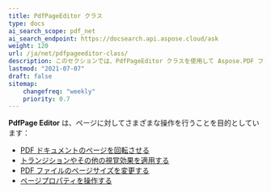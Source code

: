 ```yaml
---
title: PdfPageEditor クラス
type: docs
ai_search_scope: pdf_net
ai_search_endpoint: https://docsearch.api.aspose.cloud/ask
weight: 120
url: /ja/net/pdfpageeditor-class/
description: このセクションでは、PdfPageEditor クラスを使用して Aspose.PDF ファサードで作業する方法を説明します。
lastmod: "2021-07-07"
draft: false
sitemap:
    changefreq: "weekly"
    priority: 0.7
---
```

**PdfPage Editor** は、ページに対してさまざまな操作を行うことを目的としています：

- [PDF ドキュメントのページを回転させる](/pdf/ja/net/working-with-page-rotation/)
- [トランジションやその他の視覚効果を適用する](/pdf/ja/net/editing-a-pdf-s-individual-pages-using-pdfpageeditor-class/)
- [PDF ファイルのページサイズを変更する](/pdf/ja/net/changing-page-sizes-in-a-pdf-file/)
- [ページプロパティを操作する](/pdf/ja/net/manipulate-page-properties/)
